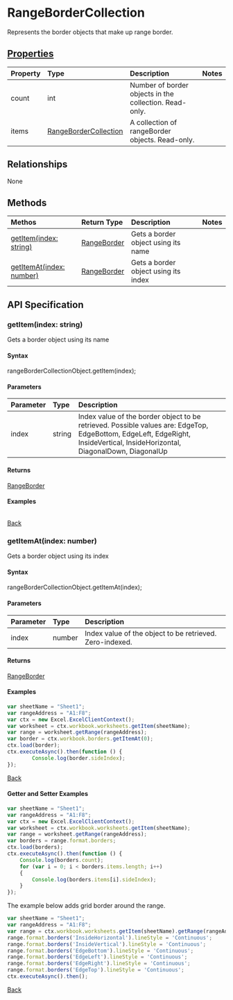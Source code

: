 # RangeBorderCollection

Represents the border objects that make up range border.

## [Properties](#getter-and-setter-examples)
| Property       | Type    |Description|Notes |
|:---------------|:--------|:----------|:-----|
|count|int|Number of border objects in the collection. Read-only.||
|items|[RangeBorderCollection](rangebordercollection.md)|A collection of rangeBorder objects. Read-only.||

## Relationships
None

## Methods

| Methos           | Return Type    |Description|Notes |
|:---------------|:--------|:----------|:-----|
|[getItem(index: string)](#getitemindex-string)|[RangeBorder](rangeborder.md)|Gets a border object using its name||
|[getItemAt(index: number)](#getitematindex-number)|[RangeBorder](rangeborder.md)|Gets a border object using its index||

## API Specification

### getItem(index: string)
Gets a border object using its name

#### Syntax
rangeBorderCollectionObject.getItem(index);

#### Parameters
| Parameter       | Type    |Description|
|:---------------|:--------|:----------|
|index|string|Index value of the border object to be retrieved.  Possible values are: EdgeTop, EdgeBottom, EdgeLeft, EdgeRight, InsideVertical, InsideHorizontal, DiagonalDown, DiagonalUp|

#### Returns
[RangeBorder](rangeborder.md)

#### Examples
```js

```

[Back](#methods)

### getItemAt(index: number)
Gets a border object using its index

#### Syntax
rangeBorderCollectionObject.getItemAt(index);

#### Parameters
| Parameter       | Type    |Description|
|:---------------|:--------|:----------|
|index|number|Index value of the object to be retrieved. Zero-indexed.|

#### Returns
[RangeBorder](rangeborder.md)

#### Examples
```js
var sheetName = "Sheet1";
var rangeAddress = "A1:F8";
var ctx = new Excel.ExcelClientContext();
var worksheet = ctx.workbook.worksheets.getItem(sheetName);
var range = worksheet.getRange(rangeAddress);
var border = ctx.workbook.borders.getItemAt(0);
ctx.load(border);
ctx.executeAsync().then(function () {
		Console.log(border.sideIndex);
});
```


[Back](#methods)

#### Getter and Setter Examples

```js
var sheetName = "Sheet1";
var rangeAddress = "A1:F8";
var ctx = new Excel.ExcelClientContext();
var worksheet = ctx.workbook.worksheets.getItem(sheetName);
var range = worksheet.getRange(rangeAddress);
var borders = range.format.borders;
ctx.load(borders);
ctx.executeAsync().then(function () {
	Console.log(borders.count);
	for (var i = 0; i < borders.items.length; i++)
	{
		Console.log(borders.items[i].sideIndex);
	}
});
```
The example below adds grid border around the range.

```js
var sheetName = "Sheet1";
var rangeAddress = "A1:F8";
var range = ctx.workbook.worksheets.getItem(sheetName).getRange(rangeAddress);
range.format.borders('InsideHorizontal').lineStyle = 'Continuous';
range.format.borders('InsideVertical').lineStyle = 'Continuous';
range.format.borders('EdgeBottom').lineStyle = 'Continuous';
range.format.borders('EdgeLeft').lineStyle = 'Continuous';
range.format.borders('EdgeRight').lineStyle = 'Continuous';
range.format.borders('EdgeTop').lineStyle = 'Continuous';
ctx.executeAsync().then();
```
[Back](#properties)
